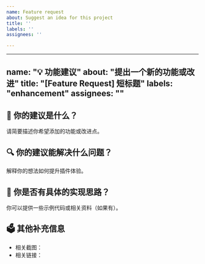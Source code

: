 ```yaml
---
name: Feature request
about: Suggest an idea for this project
title: ''
labels: ''
assignees: ''

---
```


---
name: "💡 功能建议"
about: "提出一个新的功能或改进"
title: "[Feature Request] 短标题"
labels: "enhancement"
assignees: ""
---

## 🔹 你的建议是什么？
请简要描述你希望添加的功能或改进点。

## 🔍 你的建议能解决什么问题？
解释你的想法如何提升插件体验。

## 📌 你是否有具体的实现思路？
你可以提供一些示例代码或相关资料（如果有）。

## 🗳 其他补充信息
- 相关截图：
- 相关链接：
